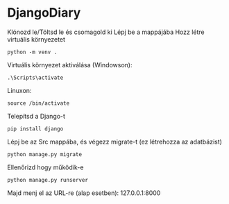 # DjangoDiary

Klónozd le/Töltsd le és csomagold ki
Lépj be a mappájába
Hozz létre virtuális környezetet
```
python -m venv .
```
Virtuális környezet aktiválása (Windowson):
```
.\Scripts\activate
```
Linuxon:
```
source /bin/activate
```

Telepítsd a Django-t
```
pip install django
```

Lépj be az Src mappába, és végezz migrate-t (ez létrehozza az adatbázist)
```
python manage.py migrate
```
Ellenőrizd hogy működik-e
```
python manage.py runserver
```
Majd menj el az URL-re (alap esetben):
127.0.0.1:8000
